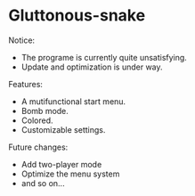 # Gluttonous-snake  
  
Notice:
* The programe is currently quite unsatisfying.
* Update and optimization is under way.
  
Features:
* A mutifunctional start menu.
* Bomb mode.
* Colored.
* Customizable settings.
  
Future changes:
* Add two-player mode
* Optimize the menu system
* and so on...
